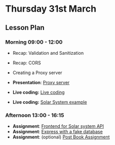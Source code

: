 # Thursday 31st March

## Lesson Plan

### Morning 09:00 - 12:00

+ Recap: Validation and Sanitization
+ Recap: CORS
+ Creating a Proxy server
+ **Presentation**: [Proxy server](https://docs.google.com/presentation/d/13dMsRHrG94J1vpPHMpaHWUxR5bnQAmfd8-8CkDwRlfQ/edit?usp=sharing)

+ **Live coding:** [Live coding](https://github.com/GillesDCI/proxy-example-e072)
+ **Live coding:** [Solar System example](https://github.com/GillesDCI/live-coding-solar-assignment)

### Afternoon 13:00 - 16:15

+ **Assignment**: [Frontend for Solar system API](https://github.com/FrancoSpeziali/react-solar-system)
+ **Assignment**: [Express with a fake database](https://github.com/FrancoSpeziali/express-with-fake-database)
+ **Assignment**: (optional) [Post Book Assignment](https://github.com/GillesDCI/post-book-assignment)
